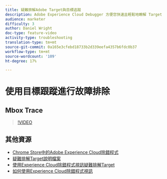 ```yaml
---
title: 疑難排解Adobe Target與目標追蹤
description: Adobe Experience Cloud Debugger 方便您快速且輕鬆地瞭解 Target 實作。瞭解如何驗證至Experience Cloud並使用功能強大的Target追蹤工具來檢查您的活動和受眾資格以及訪客資料。
audience: marketer
difficulty: 3
author: Daniel Wright
doc-type: feature-video
activity-type: troubleshooting
translation-type: tm+mt
source-git-commit: 0a165e3cfebd18733b2d339eefa4357b6fdc0b37
workflow-type: tm+mt
source-wordcount: '109'
ht-degree: 17%

---
```



# 使用目標跟蹤進行故障排除

## Mbox Trace

>[!VIDEO](https://video.tv.adobe.com/v/23113/?quality=12)

## 其他資源

* [Chrome Store中的Adobe Experience Cloud除錯程式](https://chrome.google.com/webstore/detail/adobe-experience-cloud-de/ocdmogmohccmeicdhlhhgepeaijenapj)
* [疑難排解Target說明檔案](https://docs.adobe.com/content/help/en/target/using/troubleshoot/troubleshooting-target.html)
* [使用Experience Cloud除錯程式視訊疑難排解Target](troubleshoot-with-the-experience-cloud-debugger.md)
* [如何使用Experience Cloud除錯程式視訊](https://docs.adobe.com/content/help/en/core-services-learn/tutorials/debugger/use-the-experience-cloud-debugger.html)
